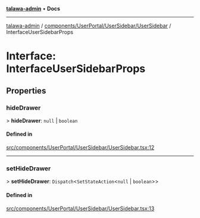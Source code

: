 [**talawa-admin**](../../../../../README.md) • **Docs**

***

[talawa-admin](../../../../../modules.md) / [components/UserPortal/UserSidebar/UserSidebar](../README.md) / InterfaceUserSidebarProps

# Interface: InterfaceUserSidebarProps

## Properties

### hideDrawer

\> **hideDrawer**: `null` \| `boolean`

#### Defined in

[src/components/UserPortal/UserSidebar/UserSidebar.tsx:12](https://github.com/PalisadoesFoundation/talawa-admin/blob/c49a58cefb47697eb25ed53aa1ef6d685c772d3e/src/components/UserPortal/UserSidebar/UserSidebar.tsx#L12)

***

### setHideDrawer

\> **setHideDrawer**: `Dispatch`\<`SetStateAction`\<`null` \| `boolean`\>\>

#### Defined in

[src/components/UserPortal/UserSidebar/UserSidebar.tsx:13](https://github.com/PalisadoesFoundation/talawa-admin/blob/c49a58cefb47697eb25ed53aa1ef6d685c772d3e/src/components/UserPortal/UserSidebar/UserSidebar.tsx#L13)
